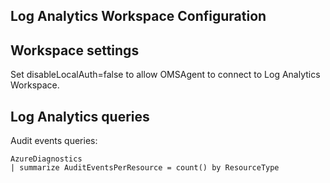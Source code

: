 Log Analytics Workspace Configuration
-------------------------------------

## Workspace settings

Set disableLocalAuth=false to allow OMSAgent to connect to Log Analytics Workspace.


## Log Analytics queries

Audit events queries:

```
AzureDiagnostics
| summarize AuditEventsPerResource = count() by ResourceType
```